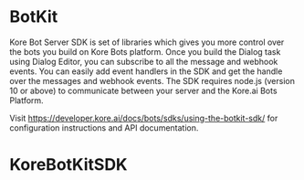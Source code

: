 # BotKit

Kore Bot Server SDK is set of libraries which gives you more control over the bots you build on Kore Bots platform. Once you build the Dialog task using Dialog Editor, you can subscribe to all the message and webhook events. You can easily add event handlers in the SDK and get the handle over the messages and webhook events. The SDK requires node.js (version 10 or above) to communicate between your server and the Kore.ai Bots Platform.

Visit https://developer.kore.ai/docs/bots/sdks/using-the-botkit-sdk/  for configuration instructions and API documentation.
# KoreBotKitSDK
